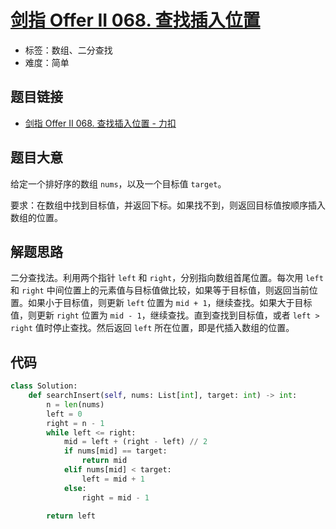 # [剑指 Offer II 068. 查找插入位置](https://leetcode.cn/problems/N6YdxV/)

- 标签：数组、二分查找
- 难度：简单

## 题目链接

- [剑指 Offer II 068. 查找插入位置 - 力扣](https://leetcode.cn/problems/N6YdxV/)

## 题目大意

给定一个排好序的数组 `nums`，以及一个目标值 `target`。

要求：在数组中找到目标值，并返回下标。如果找不到，则返回目标值按顺序插入数组的位置。

## 解题思路

二分查找法。利用两个指针 `left` 和 `right`，分别指向数组首尾位置。每次用 `left` 和 `right` 中间位置上的元素值与目标值做比较，如果等于目标值，则返回当前位置。如果小于目标值，则更新 `left` 位置为 `mid + 1`，继续查找。如果大于目标值，则更新 `right` 位置为 `mid - 1`，继续查找。直到查找到目标值，或者 `left > right` 值时停止查找。然后返回 `left` 所在位置，即是代插入数组的位置。

## 代码

```python
class Solution:
    def searchInsert(self, nums: List[int], target: int) -> int:
        n = len(nums)
        left = 0
        right = n - 1
        while left <= right:
            mid = left + (right - left) // 2
            if nums[mid] == target:
                return mid
            elif nums[mid] < target:
                left = mid + 1
            else:
                right = mid - 1

        return left
```

